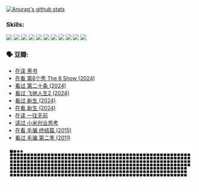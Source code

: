 
[![Anurag's github stats](https://github-readme-stats.vercel.app/api?username=w940853815)](https://github.com/anuraghazra/github-readme-stats)

### Skills:

<code><img height="32" src="https://cdn.jsdelivr.net/npm/simple-icons@v5/icons/python.svg"></code>
<code><img height="32" src="https://cdn.jsdelivr.net/npm/simple-icons@v5/icons/javascript.svg"></code>
<code><img height="32" src="https://cdn.jsdelivr.net/npm/simple-icons@v5/icons/django.svg"></code>
<code><img height="32" src="https://cdn.jsdelivr.net/npm/simple-icons@v5/icons/flask.svg"></code>
<code><img height="32" src="https://cdn.jsdelivr.net/npm/simple-icons@v5/icons/vuetify.svg"></code>
<code><img height="32" src="https://cdn.jsdelivr.net/npm/simple-icons@v5/icons/git.svg"></code>
<code><img height="32" src="https://cdn.jsdelivr.net/npm/simple-icons@v5/icons/docker.svg"></code>
<code><img height="32" src="https://cdn.jsdelivr.net/npm/simple-icons@v5/icons/postgresql.svg"></code>
<code><img height="32" src="https://cdn.jsdelivr.net/npm/simple-icons@v5/icons/elasticsearch.svg"></code>
<code><img height="32" src="https://cdn.jsdelivr.net/npm/simple-icons@v5/icons/macos.svg"></code>
<code><img height="32" src="https://cdn.jsdelivr.net/npm/simple-icons@v5/icons/linux.svg"></code>

### 🗣 豆瓣:

<!-- DOUBAN-ACTIVITIES:START -->
- [在读 黑书](https://www.douban.com/people/136069238/status/4621189759/?_i=17013693)
- [在看 第8个秀 The 8 Show‎ (2024)](https://www.douban.com/people/136069238/status/4619801154/?_i=17013693)
- [看过 第二十条‎ (2024)](https://www.douban.com/people/136069238/status/4618624208/?_i=17013693)
- [看过 飞驰人生2‎ (2024)](https://www.douban.com/people/136069238/status/4616048805/?_i=17013693)
- [看过 新生‎ (2024)](https://www.douban.com/people/136069238/status/4612373431/?_i=17013693)
- [在看 新生‎ (2024)](https://www.douban.com/people/136069238/status/4607441062/?_i=17013693)
- [在读 一往无前](https://www.douban.com/people/136069238/status/4590507310/?_i=17013693)
- [读过 小米创业思考](https://www.douban.com/people/136069238/status/4590506983/?_i=17013693)
- [在看 毛骗 终结篇‎ (2015)](https://www.douban.com/people/136069238/status/4581971924/?_i=17013693)
- [看过 毛骗 第二季‎ (2011)](https://www.douban.com/people/136069238/status/4581971810/?_i=17013693)
<!-- DOUBAN-ACTIVITIES:END -->


![Snake animation](https://raw.githubusercontent.com/w940853815/w940853815/output/github-contribution-grid-snake.svg)

<!--
**w940853815/w940853815** is a ✨ _special_ ✨ repository because its `README.md` (this file) appears on your GitHub profile.

Here are some ideas to get you started:

- 🔭 I’m currently working on ...
- 🌱 I’m currently learning ...
- 👯 I’m looking to collaborate on ...
- 🤔 I’m looking for help with ...
- 💬 Ask me about ...
- 📫 How to reach me: ...
- 😄 Pronouns: ...
- ⚡ Fun fact: ...
-->
